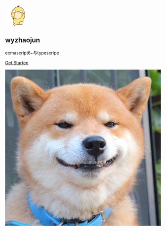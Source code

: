 <img src="_media/logo.jpeg" style="width:80px;height:70px;border-radius:60px">

## wyzhaojun

ecmascript6<small>+</small>与typescripe

[Get Started](README.md)

<!-- 背景图片 -->
![](_media/index.jpeg)

